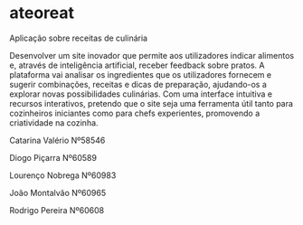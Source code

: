 # ateoreat

Aplicação sobre receitas de culinária

Desenvolver um site inovador que permite aos utilizadores indicar alimentos e, através de inteligência artificial, receber feedback sobre pratos. A plataforma vai analisar os ingredientes que os utilizadores fornecem e sugerir combinações, receitas e dicas de preparação, ajudando-os a explorar novas possibilidades culinárias. Com uma interface intuitiva e recursos interativos, pretendo que o site seja uma ferramenta útil tanto para cozinheiros iniciantes como para chefs experientes, promovendo a criatividade na cozinha.

Catarina Valério Nº58546

Diogo Piçarra Nº60589

Lourenço Nobrega Nº60983

João Montalvão Nº60965

Rodrigo Pereira Nº60608


